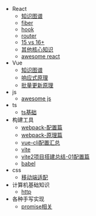 - React
  - [知识图谱](react/知识图谱.md)
  - [fiber](react/react01-fiber.md)
  - [hook](react/react02-hook.md)
  - [router](react/react03-router.md)
  <!-- - [redux](prototype.md) -->
  - [15 vs 16+](react/react04-15vs16+.md)
  - [其他核心知识](react/react05-others.md)
  - [awesome react](react/react06-github合集.md)
- Vue
  - [知识图谱](vue/知识图谱.md)
  - [响应式原理](vue/vue01-proxy.md)
  - [批量更新原理](vue/vue02-nextTick.md)
- js
  - [awesome js](javascript/awesome.md)
- ts
  - [ts基础](typescript/01-ts.md)
- 构建工具
  - [webpack-配置篇](webpack&vite/01-webpack01-配置篇.md)
  - [webpack-原理篇](webpack&vite/04-webpack02-原理篇.md)
  - [vue-cli配置汇总](webpack&vite/06-vue-cli.md)
  - [vite](webpack&vite/02-vite.md)
  - [vite2项目搭建总结-01配置篇](webpack&vite/03-vite搭建项目记录01.md)
  - [babel](webpack&vite/05-babel.md)
- css
  - [移动端适配](css/01-移动端适配.md)
- 计算机基础知识
  - [http](计算机基础知识/01-http.md)
- 各种手写实现
  - [promise相关](各种手写实现/01-promise.md)